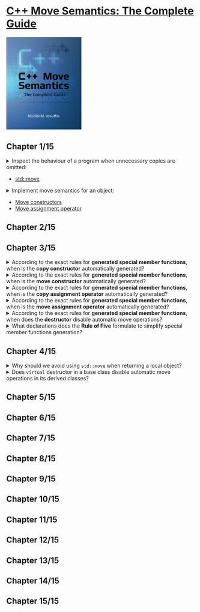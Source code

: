 # [C++ Move Semantics: The Complete Guide](https://www.amazon.com/Move-Semantics-Complete-Guide-First/dp/3967309002/ref=d_pd_sbs_sccl_2_1/135-3266014-6825219?pd_rd_w=N5nO9&content-id=amzn1.sym.3676f086-9496-4fd7-8490-77cf7f43f846&pf_rd_p=3676f086-9496-4fd7-8490-77cf7f43f846&pf_rd_r=H0GGED0Y9YFS2H3EYNDM&pd_rd_wg=rcVK4&pd_rd_r=a7164440-01e1-49bb-834a-e59ca725a1e1&pd_rd_i=3967309002&psc=1)
<img alt="9783967309003" src="../covers/9783967309003.jpg" width="200"/>


## Chapter 1/15

<details>
<summary>Inspect the behaviour of a program when unnecessary copies are omitted:</summary>

```cpp
#include <vector>
#include <string>

std::vector<std::string> f()
{
    std::vector<std::string> cells; // default constructed vector without allocations
    cells.reserve(3); // allocate 3 elements of std::string
    std::string s{"data"}; // default constructed std::string
    cells.push_back(s); // 1st vector element copy constructed
    cells.push_back(s+s); // default construction of temporary object
                          // and move construction of 2nd vector element
    cells.push_back(std::move(s)); // move constructed 3rd vector element
                                   // empty out s object
    return cells; // optimize out vector as return value
}

int main()
{
    std::vector<std::string> v;
    v = f(); // move assigned constructed vector by return value
}
```
</details>

* [std::move](https://en.cppreference.com/w/cpp/utility/move "cpp/utility/move")

<details>
<summary>Implement move semantics for an object:</summary>

```cpp
#include <utility>

class bag
{
private:
    unsigned int _count;
    int* _storage;

public:
    bag(int const& number): _count{0}, _storage{nullptr}
    {
        _count++;
        _storage = new int{number};
    }

    virtual ~bag()
    {
        if (_count)
            delete _storage;
    }

    bag(bag const& other): _count{other._count}
    {
        _storage = new int{*other._storage};
    }

    bag(bag&& other): _count{other._count}, _storage{other._storage}
    {
        other._count = 0;
        other._storage = nullptr;
    }
};

int main()
{
    bag a{1};
    bag b{std::move(a)};
}
```
</details>

* [Move constructors](https://en.cppreference.com/w/cpp/language/move_constructor "cpp/language/move_constructor")
* [Move assignment operator](https://en.cppreference.com/w/cpp/language/move_assignment "cpp/language/move_assignment")

## Chapter 2/15
## Chapter 3/15

<details>
<summary>According to the exact rules for <b>generated special member functions</b>, when is the <b>copy constructor</b> automatically generated?</summary>

> The copy constructor is automatically generated when all of the following conditions are met:
> * No <b>move constructor</b> is user-declared
> * No <b>move assignment operator</b> is user-declared

> Origin:
> - 3.3.8

> References:
> - [Copy Constructors](https://en.cppreference.com/w/cpp/language/copy_constructor)
---
</details>

<details>
<summary>According to the exact rules for <b>generated special member functions</b>, when is the <b>move constructor</b> automatically generated?</summary>

> The move constructor is automatically generated when all of the following conditions are met:
> * No <b>copy constructor</b> is user-declared
> * No <b>copy assignment operator</b> is user-declared
> * No <b>move assignment operator</b> is user-declared
> * No <b>destructor</b> is user-declared

> Origin:
> - 3.3.8

> References:
> - [Move Constructor](https://en.cppreference.com/w/cpp/language/move_constructor)
---
</details>

<details>
<summary>According to the exact rules for <b>generated special member functions</b>, when is the <b>copy assignment operator</b> automatically generated?</summary>

> The copy assignment operator is automatically generated when all of the following conditions are met:
> * No <b>move constructor</b> is user-declared
> * No <b>move assignment operator</b> is user-declared

> Origin:
> - 3.3.8

> References:
> [Copy Assignment Operator](https://en.cppreference.com/w/cpp/language/copy_assignment)
---
</details>

<details>
<summary>According to the exact rules for <b>generated special member functions</b>, when is the <b>move assignment operator</b> automatically generated?</summary>

> The move constructor is automatically generated when all of the following conditions are met:
> * No <b>copy constructor</b> is user-declared
> * No <b>move constructor</b> is user-declared
> * No <b>copy assignment operator</b> is user-declared
> * No <b>destructor</b> is user-declared

> Origin:
> - 3.3.8

> References:
> [Move Assignment Operator](https://en.cppreference.com/w/cpp/language/move_assignment)
---
</details>

<details>
<summary>According to the exact rules for <b>generated special member functions</b>, when does the <b>destructor</b> disable automatic move operations?</summary>

> Declaring destructors in anyway disables the automatic generation of move operations.

> Origin:
> - 3.3.8

> References:
> [Destructor](https://en.cppreference.com/w/cpp/language/destructor)
---
</details>

<details>
<summary>What declarations does the <b>Rule of Five</b> formulate to simplify special member functions generation?</summary>

> The guideline is to either declare all five (copy constructor, move constructor, copy assignment operator, move assignment operator, and destructor) or none of them.
> Declaration means either to implement, set as default, or set as deleted.

> Origin:
> - 3.4

> References:
> - [The Rule of Three/Five/Zero](https://en.cppreference.com/w/cpp/language/rule_of_three)
---
</details>

## Chapter 4/15

<details>
<summary>Why should we avoid using <code>std::move</code> when returning a local object?</summary>

> Returning a local object by value automatically uses move semantics if supported.
> On the other hand, `std::move` is just a `static_cast` to an rvalue reference,
> therefore disables **return value optimization**, which usually allows the returned
> object to be used as a return value instead.
>
> ```cpp
> std::string foo()
> {
>     std::string s;
>     return std::move(s); // BAD, returns std::string&&
> }
> ``````

> Origin:
> - 4.2

> References:
> - [std::move](https://en.cppreference.com/w/cpp/utility/move)
</details>

<details>
<summary>Does <code>virtual</code> destructor in a base class disable automatic move operations in its derived classes?</summary>

> Usually, in polymorphic derived classes there is no need to declare special member functions, especially virtual destructor.
>
> ```cpp
class Base
{
public:
    virtual void do_something() const = 0;
    virtual ~Base() = default;
};

class Derived: public Base
{
public:
    virtual void do_something() const override;
    virtual ~Derived() = default; // BAD, redundant, disables move
};
> ``````

> Origin:
> - 4.4.2

> References:
> - [Destructors](https://en.cppreference.com/w/cpp/language/destructor)
</details>

## Chapter 5/15
## Chapter 6/15
## Chapter 7/15
## Chapter 8/15
## Chapter 9/15
## Chapter 10/15
## Chapter 11/15
## Chapter 12/15
## Chapter 13/15
## Chapter 14/15
## Chapter 15/15
